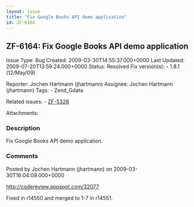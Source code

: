 ```yaml
---
layout: issue
title: "Fix Google Books API demo application"
id: ZF-6164
---
```


ZF-6164: Fix Google Books API demo application
----------------------------------------------

 Issue Type: Bug Created: 2009-03-30T14:55:37.000+0000 Last Updated: 2009-07-20T13:59:24.000+0000 Status: Resolved Fix version(s): - 1.8.1 (12/May/09)
 
 Reporter:  Jochen Hartmann (jhartmann)  Assignee:  Jochen Hartmann (jhartmann)  Tags: - Zend\_Gdata
 
 Related issues: - [ZF-5328](/issues/browse/ZF-5328)
 
 Attachments: 
### Description

Fix Google Books API demo application.

 

 

### Comments

Posted by Jochen Hartmann (jhartmann) on 2009-03-30T16:04:09.000+0000

<http://codereview.appspot.com/32077>

Fixed in r14550 and merged to 1-7 in r14551.

 

 